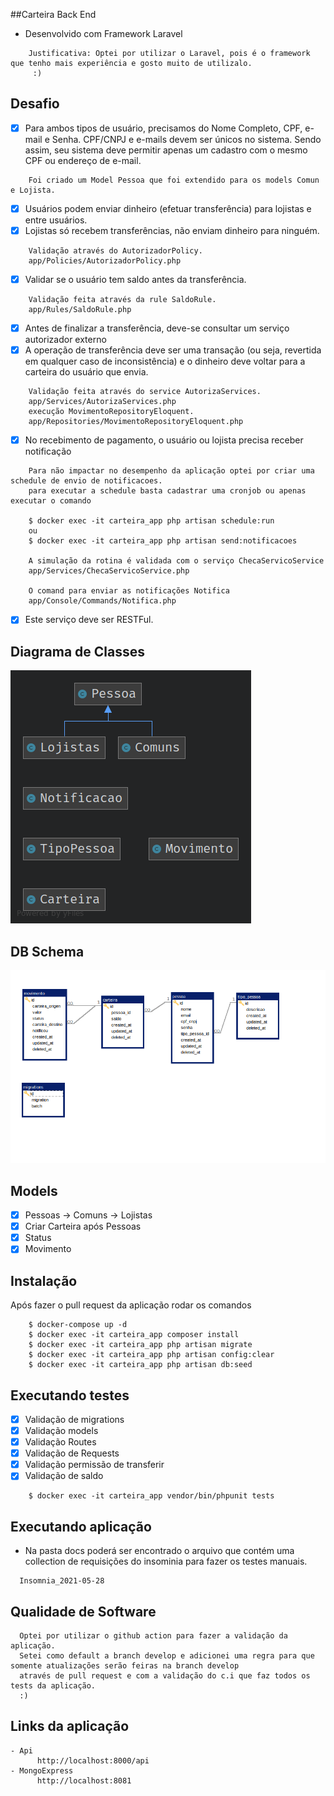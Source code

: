 ##Carteira Back End

-  Desenvolvido com Framework Laravel
```
    Justificativa: Optei por utilizar o Laravel, pois é o framework que tenho mais experiência e gosto muito de utilizalo.
     :)
```
## Desafio

-   [x] Para ambos tipos de usuário, precisamos do Nome Completo, CPF, e-mail e Senha. CPF/CNPJ e e-mails devem ser únicos no sistema. Sendo assim, seu sistema deve permitir apenas um cadastro com o mesmo CPF ou endereço de e-mail.

```
    Foi criado um Model Pessoa que foi extendido para os models Comun e Lojista.
```

-   [x] Usuários podem enviar dinheiro (efetuar transferência) para lojistas e entre usuários.
-   [x] Lojistas só recebem transferências, não enviam dinheiro para ninguém.

```
    Validação através do AutorizadorPolicy.
    app/Policies/AutorizadorPolicy.php
```

-   [x] Validar se o usuário tem saldo antes da transferência.

```
    Validação feita através da rule SaldoRule.
    app/Rules/SaldoRule.php
```

-   [x] Antes de finalizar a transferência, deve-se consultar um serviço autorizador externo
-   [x] A operação de transferência deve ser uma transação (ou seja, revertida em qualquer caso de inconsistência) e o dinheiro deve voltar para a carteira do usuário que envia.

```
    Validação feita através do service AutorizaServices.
    app/Services/AutorizaServices.php
    execução MovimentoRepositoryEloquent.
    app/Repositories/MovimentoRepositoryEloquent.php

```

-   [x] No recebimento de pagamento, o usuário ou lojista precisa receber notificação

```
    Para não impactar no desempenho da aplicação optei por criar uma schedule de envio de notificacoes.
    para executar a schedule basta cadastrar uma cronjob ou apenas executar o comando

    $ docker exec -it carteira_app php artisan schedule:run
    ou
    $ docker exec -it carteira_app php artisan send:notificacoes

    A simulação da rotina é validada com o serviço ChecaServicoService
    app/Services/ChecaServicoService.php

    O comand para enviar as notificações Notifica
    app/Console/Commands/Notifica.php
```

-   [x] Este serviço deve ser RESTFul.

## Diagrama de Classes

![Alt text](docs/diagrama_classes.png?raw=true "Diagrama de Classes")

## DB Schema

![Alt text](docs/schema.bmp?raw=true "DB Schema")

## Models

-   [x] Pessoas
        -> Comuns
        -> Lojistas
-   [x] Criar Carteira após Pessoas
-   [x] Status
-   [x] Movimento

## Instalação

Após fazer o pull request da aplicação rodar os comandos

```
    $ docker-compose up -d
    $ docker exec -it carteira_app composer install
    $ docker exec -it carteira_app php artisan migrate
    $ docker exec -it carteira_app php artisan config:clear
    $ docker exec -it carteira_app php artisan db:seed
```

## Executando testes

-   [x] Validação de migrations
-   [x] Validação models
-   [x] Validação Routes
-   [x] Validação de Requests
-   [x] Validação permissão de transferir
-   [x] Validação de saldo

```
    $ docker exec -it carteira_app vendor/bin/phpunit tests
```

## Executando aplicação

-   Na pasta docs poderá ser encontrado o arquivo que contém uma collection de requisições do insominia para fazer os testes manuais.

```
  Insomnia_2021-05-28
```

## Qualidade de Software

```
  Optei por utilizar o github action para fazer a validação da aplicação. 
  Setei como default a branch develop e adicionei uma regra para que somente atualizações serão feiras na branch develop
  através de pull request e com a validação do c.i que faz todos os tests da aplicação.
  :)
```

## Links da aplicação

```
- Api
      http://localhost:8000/api
- MongoExpress
      http://localhost:8081
```

